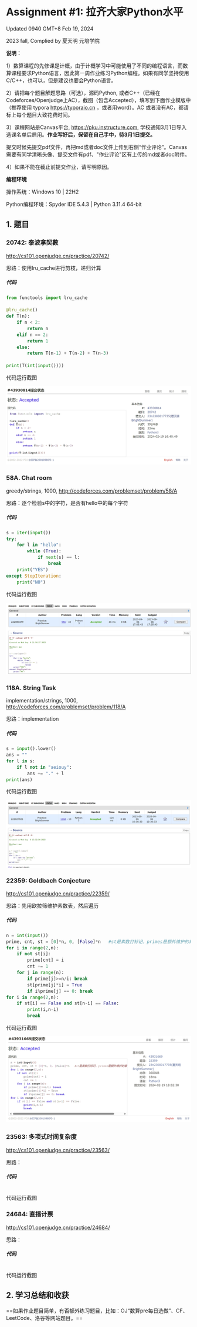 # Assignment #1: 拉齐大家Python水平

Updated 0940 GMT+8 Feb 19, 2024

2023 fall, Complied by 夏天明 元培学院



**说明：**

1）数算课程的先修课是计概，由于计概学习中可能使用了不同的编程语言，而数算课程要求Python语言，因此第一周作业练习Python编程。如果有同学坚持使用C/C++，也可以，但是建议也要会Python语言。

2）请把每个题目解题思路（可选），源码Python, 或者C++（已经在Codeforces/Openjudge上AC），截图（包含Accepted），填写到下面作业模版中（推荐使用 typora https://typoraio.cn ，或者用word）。AC 或者没有AC，都请标上每个题目大致花费时间。

3）课程网站是Canvas平台, https://pku.instructure.com, 学校通知3月1日导入选课名单后启用。**作业写好后，保留在自己手中，待3月1日提交。**

提交时候先提交pdf文件，再把md或者doc文件上传到右侧“作业评论”。Canvas需要有同学清晰头像、提交文件有pdf、"作业评论"区有上传的md或者doc附件。

4）如果不能在截止前提交作业，请写明原因。



**编程环境**


操作系统：Windows 10 | 22H2

Python编程环境：Spyder IDE 5.4.3 | Python 3.11.4 64-bit




## 1. 题目

### 20742: 泰波拿契數

http://cs101.openjudge.cn/practice/20742/



思路：使用lru_cache进行剪枝，递归计算



##### 代码

```python
from functools import lru_cache

@lru_cache()
def T(n):
    if n < 2:
        return n
    elif n == 2:
        return 1
    else:
        return T(n-1) + T(n-2) + T(n-3)

print(T(int(input())))
```



代码运行截图 

![image-20240219164310135](https://raw.githubusercontent.com/Bright-Summer/homework_picture_bed/main/img/image-20240219164310135.png)



### 58A. Chat room

greedy/strings, 1000, http://codeforces.com/problemset/problem/58/A



思路：逐个检验s中的字符，是否有hello中的每个字符



##### 代码

```python
s = iter(input())
try:
    for l in "hello":
        while (True):
            if next(s) == l:
                break
    print("YES")
except StopIteration:
    print("NO")
```



代码运行截图 

![image-20240219171112325](https://raw.githubusercontent.com/Bright-Summer/homework_picture_bed/main/img/image-20240219171112325.png)



### 118A. String Task

implementation/strings, 1000, http://codeforces.com/problemset/problem/118/A



思路：implementation



##### 代码

```python
s = input().lower()
ans = ""
for l in s:
    if l not in "aeiouy":
        ans += "." + l
print(ans)
```



代码运行截图 

![image-20240219172502947](https://raw.githubusercontent.com/Bright-Summer/homework_picture_bed/main/img/image-20240219172502947.png)



### 22359: Goldbach Conjecture

http://cs101.openjudge.cn/practice/22359/



思路：先用欧拉筛维护素数表，然后遍历



##### 代码

```python
n = int(input())
prime, cnt, st = [0]*n, 0, [False]*n   #st是素数打标记，primes是额外维护的素数列表
for i in range(2,n):
    if not st[i]:
        prime[cnt] = i
        cnt += 1
    for j in range(n):
        if prime[j]>=n/i: break
        st[prime[j]*i] = True
        if i%prime[j] == 0: break
for i in range(2,n):
    if st[i] == False and st[n-i] == False:
        print(i,n-i)
        break
```



代码运行截图 

![image-20240219180435660](https://raw.githubusercontent.com/Bright-Summer/homework_picture_bed/main/img/image-20240219180435660.png)



### 23563: 多项式时间复杂度

http://cs101.openjudge.cn/practice/23563/



思路：



##### 代码

```python

```



代码运行截图 





### 24684: 直播计票

http://cs101.openjudge.cn/practice/24684/



思路：



##### 代码

```python

```



代码运行截图 





## 2. 学习总结和收获

==如果作业题目简单，有否额外练习题目，比如：OJ“数算pre每日选做”、CF、LeetCode、洛谷等网站题目。==





